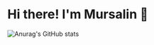 # Hi there! I'm Mursalin 👋

![Anurag's GitHub stats](https://github-readme-stats.vercel.app/api?username=md-mursalin&show_icons=true&theme=radical)



